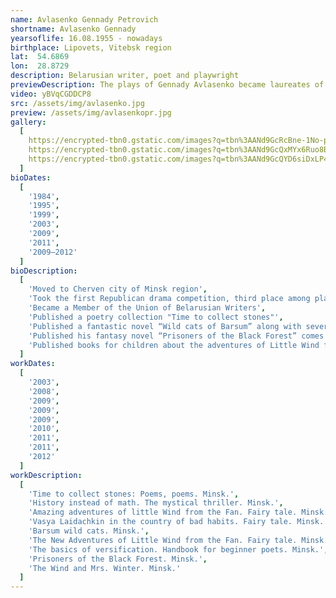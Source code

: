 ```yaml
---
name: Avlasenko Gennady Petrovich
shortname: Avlasenko Gennady
yearsoflife: 16.08.1955 - nowadays
birthplace: Lipovets, Vitebsk region 
lat:  54.6869
lon:  28.8729
description: Belarusian writer, poet and playwright
previewDescription: The plays of Gennady Avlasenko became laureates of the first three republican contests of Belarusian drama, sounded on Belarusian radio, and were published in national magazines and collective collections. He writes a lot for children. Creatively collaborates with children's magazines Rainbow, Birch, Backpack. Children's poems, tales and plays by Gennady Avlasenko have repeatedly sounded on the Belarusian radio, published on the pages of children's magazines "Alesya", "Native Nature", "Leshy" and others.
video: yBVqCGDDCP8
src: /assets/img/avlasenko.jpg
preview: /assets/img/avlasenkopr.jpg
gallery:
  [
    https://encrypted-tbn0.gstatic.com/images?q=tbn%3AANd9GcRcBne-1No-pDqXBzgpEZA9cbZylKwAd7qQ1I3wXwh5U3xS37zh,
    https://encrypted-tbn0.gstatic.com/images?q=tbn%3AANd9GcQxMYx6Ruo8BpJ9xYSgelkqlvjVebMcESvaIs3u6GaQl79hOCEM,
    https://encrypted-tbn0.gstatic.com/images?q=tbn%3AANd9GcQYD6siDxLP43CJaBSzcsXhjpVKmW_ln16-k3bJkqNiN9C4ktrr,
  ]
bioDates: 
  [
  	'1984',
	'1995',
	'1999',
	'2003',
	'2009',
	'2011',
	'2009—2012'
  ]
bioDescription: 
  [
  	'Moved to Cherven city of Minsk region',
  	'Took the first Republican drama competition, third place among plays for children’s theaters with his very first play “The New Adventures of the Kolobok”',
  	'Became a Member of the Union of Belarusian Writers',
  	'Published a poetry collection "Time to collect stones"',
  	'Published a fantastic novel “Wild cats of Barsum” along with several stories',
  	'Published his fantasy novel “Prisoners of the Black Forest” comes out',
  	'Published books for children about the adventures of Little Wind from the Fan “Amazing Adventures of Little Wind from the Fan”, “New Adventures of the Little Wind from the Fan” and “The Wind and Mrs. Winter”'
  ]
workDates: 
  [
  	'2003',
	'2008',
	'2009',
	'2009',
	'2009',
	'2010',
	'2011',
	'2011',
	'2012'
  ]
workDescription: 
  [
  	'Time to collect stones: Poems, poems. Minsk.',
  	'History instead of math. The mystical thriller. Minsk.',
  	'Amazing adventures of little Wind from the Fan. Fairy tale. Minsk.',
  	'Vasya Laidachkin in the country of bad habits. Fairy tale. Minsk.',
  	'Barsum wild cats. Minsk.',
  	'The New Adventures of Little Wind from the Fan. Fairy tale. Minsk.',
  	'The basics of versification. Handbook for beginner poets. Minsk.',
  	'Prisoners of the Black Forest. Minsk.',
  	'The Wind and Mrs. Winter. Minsk.'
  ]
---
```


